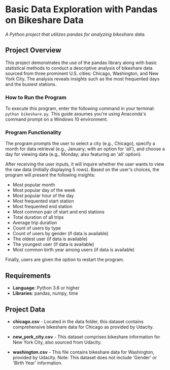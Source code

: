 
# Basic Data Exploration with Pandas on Bikeshare Data
_A Python project that utilizes pandas for analyzing bikeshare data._

## Project Overview

This project demonstrates the use of the pandas library along with basic statistical methods to conduct a descriptive analysis of bikeshare data sourced from three prominent U.S. cities: Chicago, Washington, and New York City. The analysis reveals insights such as the most frequented days and the busiest stations.

### How to Run the Program

To execute this program, enter the following command in your terminal: `python bikeshare.py`. This guide assumes you're using Anaconda's command prompt on a Windows 10 environment.

### Program Functionality

The program prompts the user to select a city (e.g., Chicago), specify a month for data retrieval (e.g., January; with an option for 'all'), and choose a day for viewing data (e.g., Monday; also featuring an 'all' option).

After receiving the user inputs, it will inquire whether the user wants to view the raw data (initially displaying 5 rows). Based on the user's choices, the program will present the following insights:

- Most popular month
- Most popular day of the week
- Most popular hour of the day
- Most frequented start station
- Most frequented end station
- Most common pair of start and end stations
- Total duration of all trips
- Average trip duration
- Count of users by type
- Count of users by gender (if data is available)
- The oldest user (if data is available)
- The youngest user (if data is available)
- Most common birth year among users (if data is available)

Finally, users are given the option to restart the program.

## Requirements

- **Language**: Python 3.6 or higher
- **Libraries**: pandas, numpy, time

## Project Data

- **chicago.csv** - Located in the data folder, this dataset contains comprehensive bikeshare data for Chicago as provided by Udacity.

- **new_york_city.csv** - This dataset comprises bikeshare information for New York City, also sourced from Udacity.

- **washington.csv** - This file contains bikeshare data for Washington, provided by Udacity. Note: This dataset does not include 'Gender' or 'Birth Year' information.
